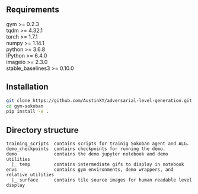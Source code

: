 ## Requirements
gym >= 0.2.3<br>
tqdm >= 4.32.1<br>
torch >= 1.7.1<br>
numpy >= 1.14.1<br>
python >=  3.6.8<br>
IPython >= 6.4.0<br>
imageio >= 2.3.0<br>
stable_baselines3 >= 0.10.0<br>

## Installation
```bash
git clone https://github.com/AustinXY/adversarial-level-generation.git
cd gym-sokoban
pip install -e .
```

## Directory structure
```
training_scripts  contains scripts for trainig Sokoban agent and ALG.
demo_checkpoints  contains checkpoints for running the demo.
demo              contains the demo jupyter notebook and demo utilities
  |_ temp         contains intermediate gifs to display in notebook
envs              contains gym environments, demo wrappers, and relative utilities
  |_ surface      contains tile source images for human readable level display
```